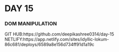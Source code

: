 <h1>DAY 15</h1>
<h3>DOM MANIPULATION</h3>
GIT HUB:https://github.com/deepikashree0314/day-15
NETLIFY:https://app.netlify.com/sites/idyllic-lokum-86c681/deploys/6589a8e156d734ff91d1a19c
